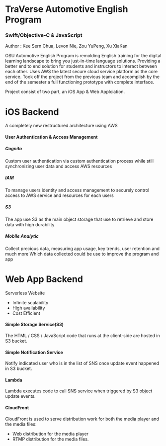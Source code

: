 # TraVerse Automotive English Program
### Swift/Objective-C & JavaScript

Author : Kee Sern Chua, Levon Nie, Zou YuPeng, Xu XiaKan

OSU Automotive English Program is remolding English training for the digital learning landscape to bring you just-in-time language solutions. Providing a better end to end solution for students and instructors to interact between each other. Uses AWS the latest secure cloud service platform as the core service. Took off the project from the previous team and accomplish by the end of the semester a full functioning prototype with complete interface.

Project consist of two part, an iOS App & Web Applciation.

# iOS Backend
A completely new restructured architecture using AWS 
#### User Authentication & Access Management
##### Cognito
Custom user authentication via custom authentication process while still synchronizing user data and access AWS resources

##### IAM
To manage users identity and access management to securely control access to AWS service and resources for each users

##### S3
The app use S3 as the main object storage that use to retrieve and store data with high durability

##### Mobile Analytic
Collect precious data, measuring app usage, key trends, user retention and much more
Which data collected could be use to improve the program and app

# Web App Backend
Serverless Website
* Infinite scalability
* High availability
* Cost Efficient

#### Simple Storage Service(S3)
The HTML / CSS / JavaScript code that runs at the client-side are hosted in S3 bucket.

#### Simple Notification Service
Notify indicated user who is in the list of SNS once update event happened in S3 bucket.

#### Lambda  
Lambda executes code to call SNS service when triggered by S3 object update events. 

#### CloudFront
CloudFront is used to serve distribution work for both the media player and the media files:
* Web distribution for the media player
* RTMP distribution for the media files.







